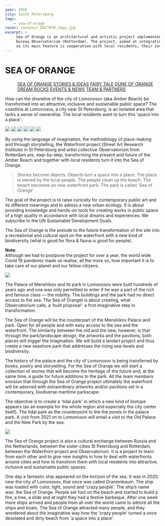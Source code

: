 ```yaml
---
year: 2019
city: Saint Petersburg
tags:
    - sea-of-orage
cover: /assets/_DSC7078_copy.jpg
excerpt: >
     Sea of Orange is an architectural and artistic project implemented by the Waterfront project team together with partners from the Dutch architectural
     bureau Observatorium (Rotterdam). The project, aimed at integrating public art into public spaces, is based on the ideas of co-design and placemaking,
     so its main feature is cooperation with local residents, their involvement in the process of planning and creating an art object.
---
```


# SEA OF ORANGE

<Menu>
<a href="/sea-of-orange">SEA OF ORANGE</a>
<a href="/sea-of-orange/stories-and-ideas">STORIES & IDEAS</a>
<a href="/sea-of-orange/fairytale">FAIRY TALE</a>
<a href="/sea-of-orange/dune-of-orange">DUNE OF ORANGE</a>
<a href="/sea-of-orange/dreamrocks">DREAM ROCKS</a>
<a href="/sea-of-orange/events-and-news">EVENTS & NEWS</a>
<a href="/sea-of-orange/team-and-partners">TEAM & PARTNERS</a>
</Menu>

How can the shoreline of the city of Lomonosov (aka Amber Beach) be transformed into an attractive, inclusive and sustainable public space? The coastline at Lomonosov, a city near St Petersburg, is an isolated area that lacks a sense of ownership. The local residents want to turn this 'space into a place'.

<Carousel>
<img src="/assets/sea-of-orange/sorange_1_1.jpg"/>
<img src="/assets/sea-of-orange/sorange_1_2.jpg"/>
<img src="/assets/sea-of-orange/sorange_1_3.jpg"/>
<img src="/assets/sea-of-orange/sorange_1_4.jpg"/>
<img src="/assets/sea-of-orange/sorange_1_5.jpg"/>
<img src="/assets/sea-of-orange/sorange_1_6.jpg"/>
</Carousel>

By using the language of imagination, the methodology of place-making and through storytelling, the Waterfront project (Street Art Research Institute) in St Petersburg and artist collective Observatorium from Rotterdam are, step-by-step, transforming the present and future of the Amber Beach and together with local residents turn it into the Sea of Orange.

> Stories become objects.
> Objects turn a space into a place.
> The place is owned by the local people.
> The people clean up the beach.
> The beach becomes an new waterfront park.
> The park is called ‘Sea of Orange’

The goal of the project is to raise curiosity for contemporary public art and its different meanings and to adress a new urban ecology. It is about providing knowledge and hands-on tools for creating works in public space of a high quality in accordance with local dreams and experiences. We subscribe to the UN Sustainable Development Goals.

The Sea of Orange is the prelude to the future transformation of the site into a recreational and cultural spot on the waterfront with a new kind of biodiversity (what is good for flora & fauna is good for people).

**Note**:<br/>
Although we had to postpone the project for over a year, the world wide Covid 19 pandemic made us realise, all the more so, how important it is to take care of our planet and our fellow citizens.

![](/assets/sea-of-orange/sorange_1_I3.jpg)

The Palace of Menshikov and its park in Lomonosov were built hundreds of years ago and one was only permitted to enter if he was a part of the rich and famous class — the nobility. The buildings and the park had no direct access to the sea. The Sea of Oranget is about creating, what Observatorium calls, a 'built proposal': a first imaginative step in transformation.

The Sea of Orange will be the counterpart of the Menshikov Palace and park. Open for all people and with easy access to the sea and the waterfront. The similarity between the old and the new, however, is that through the park/landscape design, the artworks and the pavilions, both places will trigger the imagination. We will build a landart project and thus create a new seashore park that addresses the rising sea-levels and biodiversity.

The history of the palace and the city of Lomonosov is being transferred by books, poetry and storytelling. For the Sea of Orange we will start a collection of stories that will become the heritage of the future and, at the same time, a guide for future additions to the park. All the team members envision that through the Sea of Orange project ultimately the waterfront will be adorned with extraordinary artworks and/or pavilions set in a contemporary, biodiverse maritime parkscape.

The objective is to create a 'tidal park' in which a new kind of biotope appears (as an example for the whole region and especially the city center itself). The tidal park as the counterpoint to the the ponds in the palace park. A visit from 2021 on to Lomonosov will entail a visit to the Old Palace and the New Park by the sea.

![](/assets/sea-of-orange/sorange_1_I0.jpg)

The Sea of Orange project is also a cultural exchange between Russia and the Netherlands, between the sister-cities St Petersburg and Rotterdam, between the Waterfront project and Observatorium. It is a project to learn from each other and to give new insights in how to deal with waterfronts around cities and how to transform them with local residents into attractive, inclusive and sustainable public spaces.

One day a fantastic ship appeared on the horizon of the sea. It was in 2020, near the city of Lomonosov, that once was called Oranienbaum. The ship was loaded with color, light, sound and 'crazy people'. The ship’s name was: the Sea of Orange. People set foot on the beach and started to build a fire, a tree, a slide and at night they had a festive barbeque. After one week more ships arrived and people from all over the world came to admire all the ships and boats. The Sea of Orange attracted many people, and they wondered about the imaginative way how the 'crazy people' turned a once desolated and dirty beach from 'a space into a place'.
